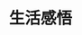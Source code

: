 ---
title: 生活感悟
description: 生活不止眼前的苟且，还有诗和远方的田野
image: /category/life-insights-category.jpg

# Badge style
style:
    background: "#2a9d8f"
    color: "#fff"
---